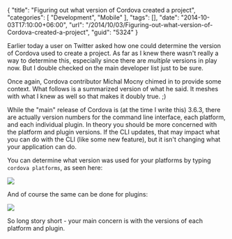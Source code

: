 {
	"title": "Figuring out what version of Cordova created a project",
	"categories": [
		"Development",
		"Mobile"
	],
	"tags": [],
	"date": "2014-10-03T17:10:00+06:00",
	"url": "/2014/10/03/Figuring-out-what-version-of-Cordova-created-a-project",
	"guid": "5324"
}

<p>
Earlier today a user on Twitter asked how one could determine the version of Cordova used to create a project. As far as I knew there wasn't really a way to determine this, especially since there are <i>multiple</i> versions in play now. But I double checked on the main developer list just to be sure.
</p>
<!--more-->
<p>
Once again, Cordova contributor Michal Mocny chimed in to provide some context. What follows is a summarized version of what he said. It meshes with what I knew as well so that makes it doubly true. ;)
</p>

<p>
While the "main" release of Cordova is (at the time I write this) 3.6.3, there are actually version numbers for the command line interface, each platform, and each individual plugin. In theory you should be more concerned with the platform and plugin versions. If the CLI updates, that may impact what you can do with the CLI (like some new feature), but it isn't changing what your application can do. 
</p>

<p>
You can determine what version was used for your platforms by typing <code>cordova platforms</code>, as seen here:
</p>

<p>
<img src="http://static.raymondcamden.com/images/s125.png" />
</p>

<p>
And of course the same can be done for plugins:
</p>

<p>
<img src="http://static.raymondcamden.com/images/s220.png" />
</p>

<p>
So long story short - your main concern is with the versions of each platform and plugin. 
</p>